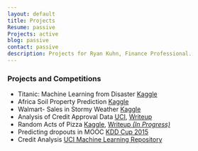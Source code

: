 ```yaml
---
layout: default
title: Projects
Resume: passive
Projects: active
blog: passive
contact: passive
description: Projects for Ryan Kuhn, Finance Professional.
---
```


### Projects and Competitions  
- Titanic: Machine Learning from Disaster [Kaggle](http://www.kaggle.com/c/titanic-gettingStarted)  
- Africa Soil Property Prediction [Kaggle](http://www.kaggle.com/c/afsis-soil-properties)  
- Walmart- Sales in Stormy Weather [Kaggle](http://www.kaggle.com/c/walmart-recruiting-sales-in-stormy-weather/leaderboard)  
- Analysis of Credit Approval Data [UCI](http://archive.ics.uci.edu/ml/datasets.html?format=&task=&att=&area=bus&numAtt=&numIns=&type=&sort=nameUp&view=table), [Writeup](http://www.rpubs.com/kuhnrl30/CreditScreen)  
- Random Acts of Pizza [Kaggle](http://www.kaggle.com/c/random-acts-of-pizza), [Writeup *(In Progress)*](https://kuhnrl30.github.io/RAOP)   
- Predicting dropouts in MOOC [KDD Cup 2015](https://kddcup2015.com/submission-rank.html)  
- Credit Analysis [UCI Machine Learning Repository](https://kuhnrl30.github.io/creditanalysis)
